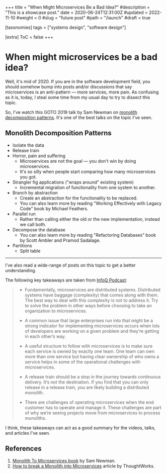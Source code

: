+++
title = "When Might Microservices Be a Bad Idea?"
#description = "This is a showcase post."
date = 2020-06-24T12:31:00Z
#updated = 2022-11-10
#weight = 0
#slug = "future post"
#path = "/launch"
#draft = true

[taxonomies]
tags = ["systems design", "software design"]

[extra]
ToC = false
+++

# When might microservices be a bad idea?

Well, it's mid of 2020. If you are in the software development field, you should somehow bump into posts and/or discussions that say microservices is an anti-pattern — more services, more pain. As confusing as it is, today, I steal some time from my usual day to try to dissect this topic.

So, I've watch this GOTO 2019 talk by Sam Newman on [monolith decomposition patterns](https://www.youtube.com/watch?v=9I9GdSQ1bbM). It's one of the best talks on the topic I've seen.

## Monolith Decomposition Patterns

- Isolate the data
- Release train
- Horror, pain and suffering
  - Microservices are not the goal — you don't win by doing microservices.
  - It's so silly when people start comparing how many microservices you got.
- Strangler fig applications ("wraps around" existing system)
  - Incremental migration of functionality from one system to another.
- Branch by abstraction
  - Create an abstraction for the functionality to be replaced.
  - You can also learn more by reading "Working Effectively with Legacy Code" book by Michael Feathers.
- Parallel run
  - Rather than calling either the old or the new implementation, instead we call both.
- Decompose the database
  - You can also learn more by reading "Refactoring Databases" book by Scott Ambler and Pramod Sadalage.
- Partitions
  - Split table

---

I've also read a wide-range of posts on this topic to get a better understanding.

The following key takeaways are taken from [InfoQ Podcast](https://www.infoq.com/podcasts/monolith-microservices/):

> - Fundamentally, microservices are distributed systems. Distributed systems have baggage (complexity) that comes along with them. The best way to deal with this complexity is not to address it. Try to solve the problem in other ways before choosing to take an organization to microservices.
>
> - A common issue that large enterprises run into that might be a strong indicator for implementing microservices occurs when lots of developers are working on a given problem and they’re getting in each other’s way.
>
> - A useful structure to follow with microservices is to make sure each service is owned by exactly one team. One team can own more than one service but having clear ownership of who owns a service helps in some of the operational challenges with microservices.
>
> - A release train should be a stop in the journey towards continuous delivery. It’s not the destination. If you find that you can only release in a release train, you are likely building a distributed monolith.
>
> - There are challenges of operating microservices when the end customer has to operate and manage it. These challenges are part of why we’re seeing projects move from microservices to process monoliths.

I think, these takeaways can act as a good summary for the videos, talks, and articles I've seen.

## References

1. [Monolith To Microservices book](https://samnewman.io/books/monolith-to-microservices/) by Sam Newman.
2. [How to break a Monolith into Microservices](https://martinfowler.com/articles/break-monolith-into-microservices.html) article by ThoughtWorks.
